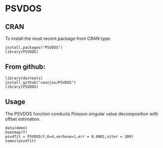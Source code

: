 # PSVDOS

## CRAN

To install the most recent package from CRAN type:
```{r}
install.packages("PSVDOS")
library(PSVDOS)
```
## From github:
```{r}
library(devtools)
install_github("seonjoo/PSVDOS")
library(PSVDOS)
```

## Usage
The PSVDOS function conducts Poisson singular value decomposition with offset estimation. 

```{r}
data(demo)
heatmap(Y)
psvdfit = PSVDOS(Y,K=4,verbose=1,err = 0.0001,niter = 300)
names(psvdfit)
